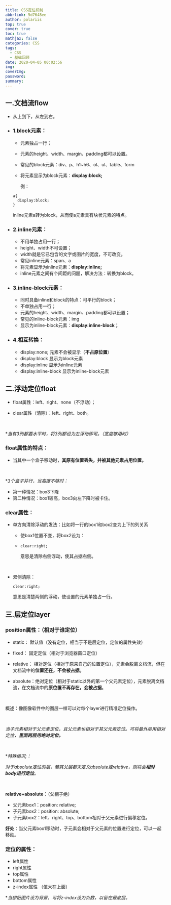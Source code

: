 ```yaml
---
title: CSS定位机制
abbrlink: 5d7648ee
author: polariis
top: true
cover: true
toc: true
mathjax: false
categories: CSS
tags:
  - CSS
  - 基础回顾
date: 2020-04-05 00:02:56
img:
coverImg:
password:
summary:
---
```


## 一.文档流flow

- 从上到下，从左到右。

- ### 1.block元素：

  - 元素独占一行；

  - 元素的height、width、margin、padding都可以设置。

  - 常见的block元素：div、p、h1~h6、ol、ul、table、form

  - 将元素显示为block元素：**display:block;**

    例：

  ```
  a{
  	display:block;
  }
  ```

  inline元素a转为block，从而使a元素具有块状元素的特点。

- ### 2.inline元素：

  - 不用单独占用一行；
  - height、width不可设置；
  - width就是它已包含的文字或图片的宽度，不可改变。
  - 常见inline元素：span、a
  - 将元素显示为inline元素：**display:inline;**
  - inline元素之间有个间距的问题，解决方法：转换为block。

- ### 3.inline-block元素：

  - 同时具备inline和block的特点：可平行的block；
  - 不单独占用一行；
  - 元素的height、width、margin、padding都可以设置；
  - 常见的inline-block元素：img
  - 显示为inline-block元素：**display:inline-block；**

- ### 4.相互转换：

  - display:none;			     元素不会被显示（**不占原位置**）
  - display:block		          显示为block元素
  - display:inline	              显示为inline元素
  - display:inline-block		显示为inline-block元素

## 二.浮动定位float

- float属性：left、right、none（不浮动）；

- clear属性（清除）：left、right、both。

  </br>

**当有3列都要水平时，将3列都设为左浮动即可。（宽度够用时）*

### float属性的特点：

- 当其中一个盒子移动时，**其原有位置丢失，并被其他元素占用位置。**

  </br>

**3个盒子并行，当高度不够时：*

- 第一种情况：box3下降
- 第二种情况：box1较高，box3向左下降时被卡住。

### clear属性：

- 单方向清除浮动的发法：比如将一行的box1和box2变为上下的列关系

  - 使box1位置不变，将box2设为：

  - ```
    clear:right; 
    ```

      意思是清除右侧浮动，使其占据右侧。
    
    </br>

- 双侧清除：

  ```
  clear:right;
  ```

  意思是清楚两侧的浮动，使设置的元素单独占一行。

## 三.层定位layer

### position属性：（相对于谁定位）

- static：      默认值（没有定位，相当于不是层定位，定位的属性失效）

- fixed：      固定定位（相对于浏览器窗口定位）

- relative： 相对定位（相对于原来自己的位置定位），元素会脱离文档流，但在文档流中的**位置还在，不会被占据。**

- absolute：绝对定位（相对于static以外的第一个父元素定位），元素脱离文档流，在文档流中的**原位置不再存在，会被占据**。

  </br>

概述：像图像软件中的图层一样可以对每个layer进行精准定位操作。

</br>

*当子元素相对于父元素定位，且父元素也相对于其父元素定位。可将最外层用相对定位，**里面两层用绝对定位。***

</br>

**特殊情况;：*

*对于absolute定位的层，若其父层都未定义absolute或relative，则将会**相对body进行定位**。*

</br>

**relative+absolute：**（父相子绝）

- 父元素box1：position: relative;
- 子元素box2：position: absolute;
- 子元素box2：left、right、top、bottom相对于父元素进行偏移定位。

**好处**：当父元素box1移动时，子元素会相对于父元素的位置进行定位，可以一起移动。

### 定位的属性：

- left属性
- right属性
- top属性
- bottom属性
- z-index属性  （值大在上面）

**当想把图片设为背景，可将z-index设为负数，以留在最底层。*

</br>

</br>

